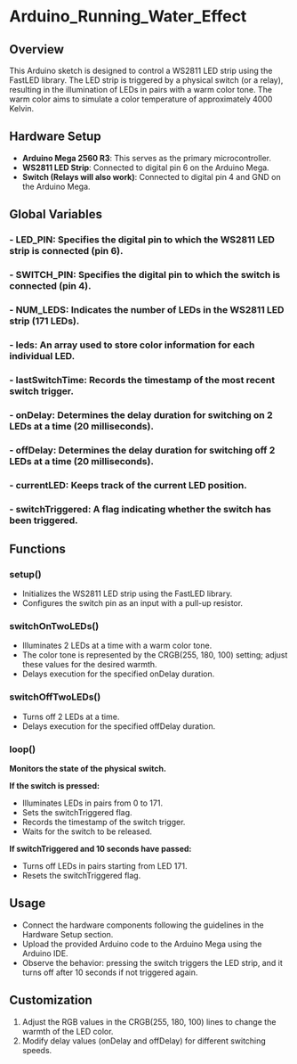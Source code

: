 # Arduino_Running_Water_Effect

## Overview

This Arduino sketch is designed to control a WS2811 LED strip using the FastLED library. The LED strip is triggered by a physical switch (or a relay), resulting in the illumination of LEDs in pairs with a warm color tone. The warm color aims to simulate a color temperature of approximately 4000 Kelvin.

## Hardware Setup

-	**Arduino Mega 2560 R3**: This serves as the primary microcontroller.
-	**WS2811 LED Strip**: Connected to digital pin 6 on the Arduino Mega.
-	**Switch (Relays will also work)**: Connected to digital pin 4 and GND on the Arduino Mega.

## Global Variables

### - LED_PIN: Specifies the digital pin to which the WS2811 LED strip is connected (pin 6).
### - SWITCH_PIN: Specifies the digital pin to which the switch is connected (pin 4).
### - NUM_LEDS: Indicates the number of LEDs in the WS2811 LED strip (171 LEDs).
### - leds: An array used to store color information for each individual LED.
### - lastSwitchTime: Records the timestamp of the most recent switch trigger.
### - onDelay: Determines the delay duration for switching on 2 LEDs at a time (20 milliseconds).
### - offDelay: Determines the delay duration for switching off 2 LEDs at a time (20 milliseconds).
### - currentLED: Keeps track of the current LED position.
### - switchTriggered: A flag indicating whether the switch has been triggered.

## Functions

### setup()
+ Initializes the WS2811 LED strip using the FastLED library.
+  Configures the switch pin as an input with a pull-up resistor.
### switchOnTwoLEDs()
+ Illuminates 2 LEDs at a time with a warm color tone.
+ The color tone is represented by the CRGB(255, 180, 100) setting; adjust these values for the desired warmth.
+ Delays execution for the specified onDelay duration.
### switchOffTwoLEDs()
+ Turns off 2 LEDs at a time.
+ Delays execution for the specified offDelay duration.
### loop()

 **Monitors the state of the physical switch.**
 
**If the switch is pressed:** 
+ Illuminates LEDs in pairs from 0 to 171.
+ Sets the switchTriggered flag.
+ Records the timestamp of the switch trigger.
+ Waits for the switch to be released.

**If switchTriggered and 10 seconds have passed:**

+ Turns off LEDs in pairs starting from LED 171.
+ Resets the switchTriggered flag.

## Usage
+ Connect the hardware components following the guidelines in the Hardware Setup section.
+ Upload the provided Arduino code to the Arduino Mega using the Arduino IDE.
+ Observe the behavior: pressing the switch triggers the LED strip, and it turns off after 10 seconds if not triggered again.

   	
## Customization

1. Adjust the RGB values in the CRGB(255, 180, 100) lines to change the warmth of the LED color.
2. Modify delay values (onDelay and offDelay) for different switching speeds.

